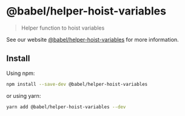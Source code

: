 # @babel/helper-hoist-variables

> Helper function to hoist variables

See our website [@babel/helper-hoist-variables](https://babeljs.io/docs/en/next/babel-helper-hoist-variables.html) for more information.

## Install

Using npm:

```bash
npm install --save-dev @babel/helper-hoist-variables
```

or using yarn:

```bash
yarn add @babel/helper-hoist-variables --dev
```

